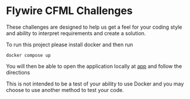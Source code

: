 # Flywire CFML Challenges

These challenges are designed to help us get a feel for your coding style and ability to interpret requirements and create a solution.

To run this project please install docker and then run

`docker compose up`

You will then be able to open the application locally at [app](http://localhost:56917) and follow the directions

This is not intended to be a test of your ability to use Docker and you may choose to use another method to test your code.